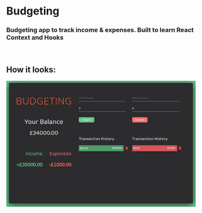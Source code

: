# Budgeting

### Budgeting app to track income & expenses. Built to learn React Context and Hooks  

<br>

## How it looks:
<img src='images/budgeting.jpg'>